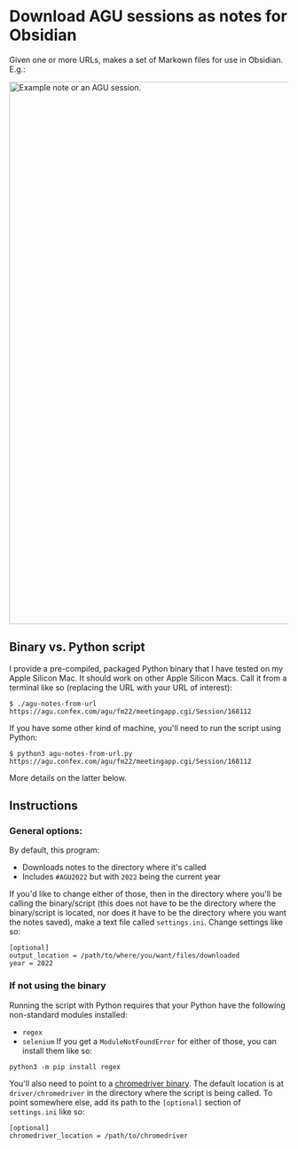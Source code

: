 # Download AGU sessions as notes for Obsidian

Given one or more URLs, makes a set of Markown files for use in Obsidian. E.g.:

<img width="978" alt="Example note or an AGU session." src="https://user-images.githubusercontent.com/10454527/207506110-68ac370a-a30f-4150-9c0c-0f06484761ae.png">


## Binary vs. Python script

I provide a pre-compiled, packaged Python binary that I have tested on my Apple Silicon Mac. It should work on other Apple Silicon Macs. Call it from a terminal like so (replacing the URL with your URL of interest):
```
$ ./agu-notes-from-url https://agu.confex.com/agu/fm22/meetingapp.cgi/Session/168112
```
If you have some other kind of machine, you'll need to run the script using Python:
```
$ python3 agu-notes-from-url.py https://agu.confex.com/agu/fm22/meetingapp.cgi/Session/168112
```
More details on the latter below.

## Instructions

### General options:

By default, this program:
- Downloads notes to the directory where it's called
- Includes `#AGU2022` but with `2022` being the current year

If you'd like to change either of those, then in the directory where you'll be calling the binary/script (this does not have to be the directory where the binary/script is located, nor does it have to be the directory where you want the notes saved), make a text file called `settings.ini`. Change settings like so:

```
[optional]
output_location = /path/to/where/you/want/files/downloaded
year = 2022
```

### If not using the binary
Running the script with Python requires that your Python have the following non-standard modules installed:
- `regex`
- `selenium`
If you get a `ModuleNotFoundError` for either of those, you can install them like so:
```
python3 -m pip install regex
```

You'll also need to point to a [chromedriver binary](https://chromedriver.chromium.org/downloads). The default location is at `driver/chromedriver` in the directory where the script is being called. To point somewhere else, add its path to the `[optional]` section of `settings.ini` like so:
```
[optional]
chromedriver_location = /path/to/chromedriver
```